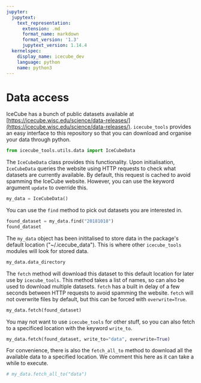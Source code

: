 ```yaml
---
jupyter:
  jupytext:
    text_representation:
      extension: .md
      format_name: markdown
      format_version: '1.3'
      jupytext_version: 1.14.4
  kernelspec:
    display_name: icecube_dev
    language: python
    name: python3
---
```


# Data access

IceCube has a bunch of public datasets available at [https://icecube.wisc.edu/science/data-releases/](https://icecube.wisc.edu/science/data-releases/). `icecube_tools` provides an easy interface to this repository so that you can download and organise your data through python.

```python
from icecube_tools.utils.data import IceCubeData
```

The `IceCubeData` class provides this functionality. Upon initialisation, `IceCubeData` queries the website using HTTP requests to check what datasets are currently available. By default, this request is cached to avoid spamming the IceCube website. However, you can use the keyword argument `update` to override this.

```python
my_data = IceCubeData()

```

You can use the `find` method to pick out datasets you are interested in.

```python
found_dataset = my_data.find("20181018")
found_dataset
```

The `my_data` object has been inititalised to store data in the package's default location ("~/.icecube_data"). This is where other `icecube_tools` modules will look for stored data.

```python
my_data.data_directory
```

The `fetch` method will download this dataset to this default location for later use by `icecube_tools`. This method takes a list of names, so can also be used to download multiple datasets. `fetch` has a built in delay of a few seconds between HTTP requests to avoid spamming the website. `fetch` will not overwrite files by default, but this can be forced with `overwrite=True`.

```python
my_data.fetch(found_dataset)
```

You may not want to use `icecube_tools` for other stuff, so you can also fetch to a specificed location with the keyword `write_to`.

```python
my_data.fetch(found_dataset, write_to="data", overwrite=True)
```

For convenience, there is also the `fetch_all_to` method to download all the available data to a specified location. We comment this here as it can take a while to execute.

```python
# my_data.fetch_all_to("data")
```
